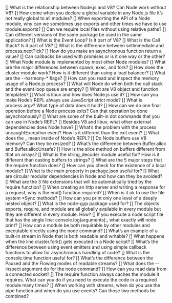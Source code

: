 [] ﻿What is the relationship between Node.js and V8? Can Node work without V8?[] How come when you declare a global variable in any Node.js file it’s not really global to all modules?
[] When exporting the API of a Node module, why can we sometimes use exports and other times we have to use module.exports?
[] Can we require local files without using relative paths?
[] Can different versions of the same package be used in the same application?
[] What is the Event Loop? Is it part of V8?
[] What is the Call Stack? Is it part of V8?
[] What is the difference between setImmediate and process.nextTick?
[] How do you make an asynchronous function return a value?
[] Can callbacks be used with promises or is it one way or the other?
[] What Node module is implemented by most other Node modules?
[] What are the major differences between spawn, exec, and fork?
[] How does the cluster module work? How is it different than using a load balancer?
[] What are the --harmony-* flags?
[] How can you read and inspect the memory usage of a Node.js process?
[] What will Node do when both the call stack and the event loop queue are empty?
[] What are V8 object and function templates?
[] What is libuv and how does Node.js use it?
[] How can you make Node’s REPL always use JavaScript strict mode?
[] What is process.argv? What type of data does it hold?
[] How can we do one final operation before a Node process exits? Can that operation be done asynchronously?
[] What are some of the built-in dot commands that you can use in Node’s REPL?
[] Besides V8 and libuv, what other external dependencies does Node have?
[] What’s the problem with the process uncaughtException event? How is it different than the exit event?
[] What does the _ mean inside of Node’s REPL?
[] Do Node buffers use V8 memory? Can they be resized?
[] What’s the difference between Buffer.alloc and Buffer.allocUnsafe?
[] How is the slice method on buffers different from that on arrays?
[] What is the string_decoder module useful for? How is it different than casting buffers to strings?
[] What are the 5 major steps that the require function does?
[] How can you check for the existence of a local module?
[] What is the main property in package.json useful for?
[] What are circular modular dependencies in Node and how can they be avoided?
[] What are the 3 file extensions that will be automatically tried by the require function?
[] When creating an http server and writing a response for a request, why is the end() function required?
[] When is it ok to use the file system *Sync methods?
[] How can you print only one level of a deeply nested object?
[] What is the node-gyp package used for?
[] The objects exports, require, and module are all globally available in every module but they are different in every module. How?
[] If you execute a node script file that has the single line: console.log(arguments);, what exactly will node print?
[] How can a module be both requirable by other modules and executable directly using the node command?
[] What’s an example of a built-in stream in Node that is both readable and writable?
[] What happens when the line cluster.fork() gets executed in a Node script?
[] What’s the difference between using event emitters and using simple callback functions to allow for asynchronous handling of code?
[] What is the console.time function useful for?
[] What’s the difference between the Paused and the Flowing modes of readable streams?
[] What does the --inspect argument do for the node command?
[] How can you read data from a connected socket?
[] The require function always caches the module it requires. What can you do if you need to execute the code in a required module many times?
[] When working with streams, when do you use the pipe function and when do you use events? Can those two methods be combined?
